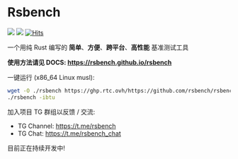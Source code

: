 # Rsbench

![](https://rust-reportcard.xuri.me/badge/github.com/rsbench/rsbench?style=flat)
![](https://img.shields.io/crates/v/rsbench.svg)
[![Hits](https://hits.seeyoufarm.com/api/count/incr/badge.svg?url=https%3A%2F%2Fgithub.com%2Frsbench%2Frsbench&count_bg=%23000000&title_bg=%23FF0000&icon=rust.svg&icon_color=%2300FF5D&title=Call+times&edge_flat=false)](https://hits.seeyoufarm.com)

一个用纯 Rust 编写的 **简单**、**方便**、**跨平台**、**高性能** 基准测试工具

**使用方法请见 DOCS: <https://rsbench.github.io/rsbench>**

一键运行 (x86_64 Linux musl):

```bash
wget -O ./rsbench https://ghp.rtc.ovh/https://github.com/rsbench/rsbench/releases/download/latest/rsbench-linux-x86_64-musl && chmod +x ./rsbench
./rsbench -ibtu
```

加入项目 TG 群组以反馈 / 交流:
- TG Channel: <https://t.me/rsbench>
- TG Chat: <https://t.me/rsbench_chat>

目前正在持续开发中!
